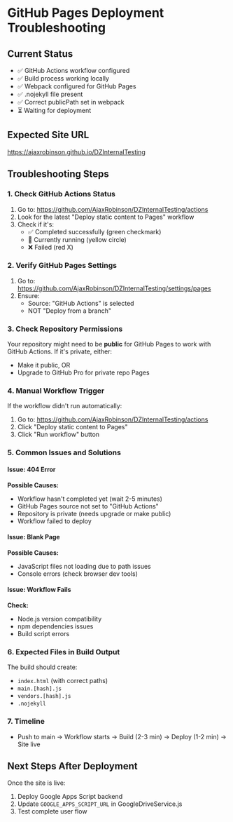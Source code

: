# GitHub Pages Deployment Troubleshooting

## Current Status
- ✅ GitHub Actions workflow configured
- ✅ Build process working locally
- ✅ Webpack configured for GitHub Pages
- ✅ .nojekyll file present
- ✅ Correct publicPath set in webpack
- ⏳ Waiting for deployment

## Expected Site URL
https://ajaxrobinson.github.io/DZInternalTesting

## Troubleshooting Steps

### 1. Check GitHub Actions Status
1. Go to: https://github.com/AjaxRobinson/DZInternalTesting/actions
2. Look for the latest "Deploy static content to Pages" workflow
3. Check if it's:
   - ✅ Completed successfully (green checkmark)
   - 🔄 Currently running (yellow circle)
   - ❌ Failed (red X)

### 2. Verify GitHub Pages Settings
1. Go to: https://github.com/AjaxRobinson/DZInternalTesting/settings/pages
2. Ensure:
   - Source: "GitHub Actions" is selected
   - NOT "Deploy from a branch"

### 3. Check Repository Permissions
Your repository might need to be **public** for GitHub Pages to work with GitHub Actions.
If it's private, either:
- Make it public, OR
- Upgrade to GitHub Pro for private repo Pages

### 4. Manual Workflow Trigger
If the workflow didn't run automatically:
1. Go to: https://github.com/AjaxRobinson/DZInternalTesting/actions
2. Click "Deploy static content to Pages"
3. Click "Run workflow" button

### 5. Common Issues and Solutions

#### Issue: 404 Error
**Possible Causes:**
- Workflow hasn't completed yet (wait 2-5 minutes)
- GitHub Pages source not set to "GitHub Actions"
- Repository is private (needs upgrade or make public)
- Workflow failed to deploy

#### Issue: Blank Page
**Possible Causes:**
- JavaScript files not loading due to path issues
- Console errors (check browser dev tools)

#### Issue: Workflow Fails
**Check:**
- Node.js version compatibility
- npm dependencies issues
- Build script errors

### 6. Expected Files in Build Output
The build should create:
- `index.html` (with correct paths)
- `main.[hash].js`
- `vendors.[hash].js`
- `.nojekyll`

### 7. Timeline
- Push to main → Workflow starts → Build (2-3 min) → Deploy (1-2 min) → Site live

## Next Steps After Deployment
Once the site is live:
1. Deploy Google Apps Script backend
2. Update `GOOGLE_APPS_SCRIPT_URL` in GoogleDriveService.js
3. Test complete user flow
